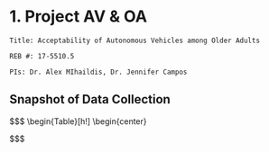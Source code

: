 # 1. Project AV & OA
  
    Title: Acceptability of Autonomous Vehicles among Older Adults
    
    REB #: 17-5510.5 
    
    PIs: Dr. Alex MIhaildis, Dr. Jennifer Campos


## Snapshot of Data Collection

$$$
\begin{Table}[h!]
  \begin{center}
    
$$$
